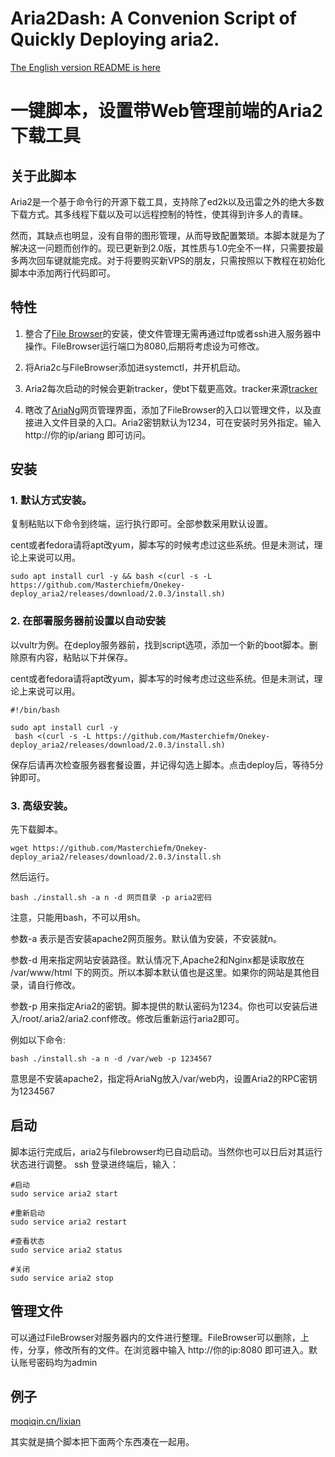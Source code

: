 # Aria2Dash: A Convenion Script of Quickly Deploying aria2.
[The English version README is here](https://github.com/Masterchiefm/Aria2Dash/blob/master/README_en.md)
# 一键脚本，设置带Web管理前端的Aria2下载工具

## 关于此脚本
Aria2是一个基于命令行的开源下载工具，支持除了ed2k以及迅雷之外的绝大多数下载方式。其多线程下载以及可以远程控制的特性，使其得到许多人的青睐。

然而，其缺点也明显，没有自带的图形管理，从而导致配置繁琐。本脚本就是为了解决这一问题而创作的。现已更新到2.0版，其性质与1.0完全不一样，只需要按最多两次回车键就能完成。对于将要购买新VPS的朋友，只需按照以下教程在初始化脚本中添加两行代码即可。

## 特性
1. 整合了[File Browser](https://filebrowser.xyz)的安装，使文件管理无需再通过ftp或者ssh进入服务器中操作。FileBrowser运行端口为8080,后期将考虑设为可修改。

2. 将Aria2c与FileBrowser添加进systemctl，并开机启动。

3. Aria2每次启动的时候会更新tracker，使bt下载更高效。tracker来源[tracker](https://raw.githubusercontent.com/ngosang/trackerslist)

4. 瞎改了[AriaNg](https://github.com/mayswind/AriaNg)网页管理界面，添加了FileBrowser的入口以管理文件，以及直接进入文件目录的入口。Aria2密钥默认为1234，可在安装时另外指定。输入http://你的ip/ariang  即可访问。


## 安装

### 1. 默认方式安装。
复制粘贴以下命令到终端，运行执行即可。全部参数采用默认设置。

cent或者fedora请将apt改yum，脚本写的时候考虑过这些系统。但是未测试，理论上来说可以用。
```
sudo apt install curl -y && bash <(curl -s -L https://github.com/Masterchiefm/Onekey-deploy_aria2/releases/download/2.0.3/install.sh)
```

### 2. 在部署服务器前设置以自动安装
以vultr为例。在deploy服务器前，找到script选项，添加一个新的boot脚本。删除原有内容，粘贴以下并保存。

cent或者fedora请将apt改yum，脚本写的时候考虑过这些系统。但是未测试，理论上来说可以用。
```
#!/bin/bash

sudo apt install curl -y
 bash <(curl -s -L https://github.com/Masterchiefm/Onekey-deploy_aria2/releases/download/2.0.3/install.sh)
```
保存后请再次检查服务器套餐设置，并记得勾选上脚本。点击deploy后，等待5分钟即可。

### 3. 高级安装。
先下载脚本。
```
wget https://github.com/Masterchiefm/Onekey-deploy_aria2/releases/download/2.0.3/install.sh
```
然后运行。
```
bash ./install.sh -a n -d 网页目录 -p aria2密码
```
注意，只能用bash，不可以用sh。

参数-a 表示是否安装apache2网页服务。默认值为安装，不安装就n。

参数-d 用来指定网站安装路径。默认情况下,Apache2和Nginx都是读取放在 /var/www/html 下的网页。所以本脚本默认值也是这里。如果你的网站是其他目录，请自行修改。

参数-p 用来指定Aria2的密钥。脚本提供的默认密码为1234。你也可以安装后进入/root/.aria2/aria2.conf修改。修改后重新运行aria2即可。

例如以下命令:
```
bash ./install.sh -a n -d /var/web -p 1234567
```
意思是不安装apache2，指定将AriaNg放入/var/web内，设置Aria2的RPC密钥为1234567



## 启动
脚本运行完成后，aria2与filebrowser均已自动启动。当然你也可以日后对其运行状态进行调整。
ssh 登录进终端后，输入：
```
#启动
sudo service aria2 start

#重新启动
sudo service aria2 restart

#查看状态
sudo service aria2 status

#关闭
sudo service aria2 stop
```

## 管理文件

可以通过FileBrowser对服务器内的文件进行整理。FileBrowser可以删除，上传，分享，修改所有的文件。在浏览器中输入 http://你的ip:8080 即可进入。默认账号密码均为admin


## 例子
[moqiqin.cn/lixian](https://moqiqin.cn/lixian)

其实就是搞个脚本把下面两个东西凑在一起用。


